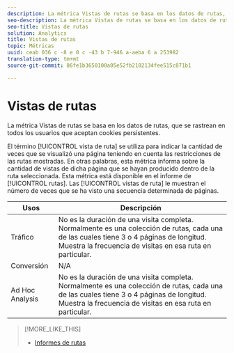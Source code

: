 ```yaml
---
description: La métrica Vistas de rutas se basa en los datos de rutas, que se rastrean en todos los usuarios que aceptan cookies persistentes.
seo-description: La métrica Vistas de rutas se basa en los datos de rutas, que se rastrean en todos los usuarios que aceptan cookies persistentes.
seo-title: Vistas de rutas
solution: Analytics
title: Vistas de rutas
topic: Métricas
uuid: ceab 036 c -8 e 0 c -43 b 7-946 a-aeba 6 a 253982
translation-type: tm+mt
source-git-commit: 86fe1b3650100a05e52fb2102134fee515c871b1

---
```



# Vistas de rutas

La métrica Vistas de rutas se basa en los datos de rutas, que se rastrean en todos los usuarios que aceptan cookies persistentes.

El término [!UICONTROL vista de ruta] se utiliza para indicar la cantidad de veces que se visualizó una página teniendo en cuenta las restricciones de las rutas mostradas. En otras palabras, esta métrica informa sobre la cantidad de vistas de dicha página que se hayan producido dentro de la ruta seleccionada. Esta métrica está disponible en el informe de [!UICONTROL rutas]. Las [!UICONTROL vistas de ruta] le muestran el número de veces que se ha visto una secuencia determinada de páginas.

| Usos | Descripción |
|---|---|
| Tráfico | No es la duración de una visita completa. Normalmente es una colección de rutas, cada una de las cuales tiene 3 o 4 páginas de longitud. Muestra la frecuencia de visitas en esa ruta en particular. |
| Conversión | N/A |
| Ad Hoc Analysis | No es la duración de una visita completa. Normalmente es una colección de rutas, cada una de las cuales tiene 3 o 4 páginas de longitud. Muestra la frecuencia de visitas en esa ruta en particular. |

>[!MORE_LIKE_THIS]
>
>* [Informes de rutas](/help/components/c-variables/dimensionslist/reports-paths.md)

